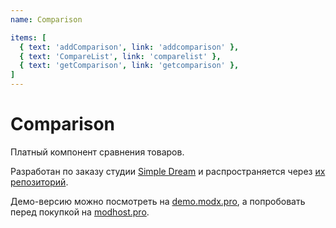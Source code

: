 ```yaml
---
name: Comparison

items: [
  { text: 'addComparison', link: 'addcomparison' },
  { text: 'CompareList', link: 'comparelist' },
  { text: 'getComparison', link: 'getcomparison' },
]
---
```

# Comparison

Платный компонент сравнения товаров.

Разработан по заказу студии [Simple Dream][1] и распространяется через [их репозиторий][2].

Демо-версию можно посмотреть на [demo.modx.pro][3], а попробовать перед покупкой на [modhost.pro][4].

[1]: http://simpledream.ru
[2]: http://store.simpledream.ru/comparison
[3]: http://demo.modx.pro/comparison/
[4]: https://modhost.pro
